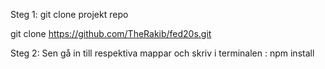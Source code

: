 Steg 1: 
    git clone projekt repo 
  
 git clone https://github.com/TheRakib/fed20s.git

Steg 2: Sen gå in till respektiva mappar och skriv i terminalen   : npm install 